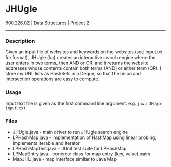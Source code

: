 # JHUgle
600.226.02 | Data Structures | Project 2

--------

### Description
Given an input file of websites and keywords on the websites (see input.txt for format), JHUgle (ha) creates an interactive search engine where the user enters in two terms, then AND or OR, and it returns the website addresses whose contents contain both terms (AND) or either term (OR). I store my URL lists as HashSets in a Deque, so that the union and intersection operations are easy to compute.

### Usage
Input text file is given as the first command line argument. e.g. `java JHUgle input.txt`

### Files
- JHUgle.java - main driver to run JHUgle search engine
- LPHashMap.java - implementation of HashMap using linear probing, implements Iterable and Iterator
- LPHashMapTest.java - JUnit test suite for LPHashMap
- LPMapEntry.java - concrete class for map entry (key, value) pairs
- MapJHU.java - map interface similar to Java Map
